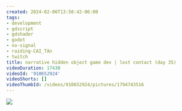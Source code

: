 ```yaml
---
created: 2024-02-06T13:58:42-06:00
tags:
- development
- gdscript
- gdshader
- godot
- no-signal
- raiding-CAI_TAn
- twitch
title: narrative hidden object game dev | lost contact (day 35)
videoDuration: 17438
videoId: '910652924'
videoShorts: []
videoThumbId: /videos/910652924/pictures/1794743516
---
```


![](20240206195842.jpg)
